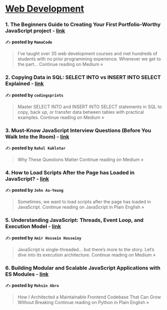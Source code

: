 
<h1><a href=https://medium.com/tag/web-development/recommended target="_blank" rel="noopener noreferrer">Web Development</a></h1>
<h3>1. The Beginners Guide to Creating Your First Portfolio-Worthy JavaScript project - <a href="https://medium.com/@mamacode/the-beginners-guide-to-creating-your-first-portfolio-worthy-javascript-project-c383c76fe2c2?source=rss------web_development-5" target="_blank" rel="noopener noreferrer">link</a></h3>

✍️ **posted by `MamaCode`**

<blockquote>I’ve taught over 35 web development courses and met hundreds of students with no prior programming experience. Whenever we get to the part…
Continue reading on Medium »</blockquote>

<h3>2. Copying Data in SQL: SELECT INTO vs INSERT INTO SELECT Explained - <a href="https://codingsprints.medium.com/copying-data-in-sql-select-into-vs-insert-into-select-explained-bb5d40c5ba91?source=rss------web_development-5" target="_blank" rel="noopener noreferrer">link</a></h3>

✍️ **posted by `codingsprints`**

<blockquote>Master SELECT INTO and INSERT INTO SELECT statements in SQL to copy, back up, or transfer data between tables with practical examples.
Continue reading on Medium »</blockquote>

<h3>3. Must-Know JavaScript Interview Questions (Before You Walk Into the Room) - <a href="https://medium.com/@kaklotarrahul79/must-know-javascript-interview-questions-before-you-walk-into-the-room-18323265f670?source=rss------web_development-5" target="_blank" rel="noopener noreferrer">link</a></h3>

✍️ **posted by `Rahul Kaklotar`**

<blockquote>Why These Questions Matter
Continue reading on Medium »</blockquote>

<h3>4. How to Load Scripts After the Page has Loaded in JavaScript? - <a href="https://javascript.plainenglish.io/how-to-load-scripts-after-the-page-has-loaded-in-javascript-51992b6c033b?source=rss------web_development-5" target="_blank" rel="noopener noreferrer">link</a></h3>

✍️ **posted by `John Au-Yeung`**

<blockquote>Sometimes, we want to load scripts after the page has loaded in JavaScript.
Continue reading on JavaScript in Plain English »</blockquote>

<h3>5.  Understanding JavaScript: Threads, Event Loop, and Execution Model - <a href="https://medium.com/@differofeveryone/understanding-javascript-threads-event-loop-and-execution-model-31ab27cca2e8?source=rss------web_development-5" target="_blank" rel="noopener noreferrer">link</a></h3>

✍️ **posted by `Amir Hossein Hosseiny`**

<blockquote>JavaScript is single-threaded… but there’s more to the story. Let’s dive into its execution architecture.
Continue reading on Medium »</blockquote>

<h3>6. Building Modular and Scalable JavaScript Applications with ES Modules - <a href="https://python.plainenglish.io/building-modular-and-scalable-javascript-applications-with-es-modules-27278829be0b?source=rss------web_development-5" target="_blank" rel="noopener noreferrer">link</a></h3>

✍️ **posted by `Mohsin Abro`**

<blockquote>How I Architected a Maintainable Frontend Codebase That Can Grow Without Breaking
Continue reading on Python in Plain English »</blockquote>

